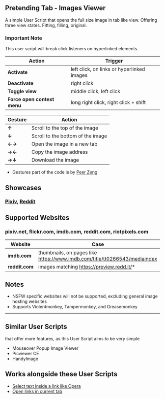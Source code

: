 ## Pretending Tab - Images Viewer
A simple User Script that opens the full size image in tab like view. Offering three view states. Fitting, filling, original.

### Important Note
This user script will break click listeners on hyperlinked elements.

Action | Trigger
---|---
**Activate** | left click, on links or hyperlinked images
**Deactivate** | right click
**Toggle view** | middle click, left click
**Force open context menu** | long right click, right click + shift

Gesture | Action
---|---
**↑** | Scroll to the top of the image
**↓** | Scroll to the bottom of the image
**←→** | Open the image in a new tab
**→←** | Copy the image address
**→↓** | Download the image
* Gestures part of the code is by [Peer Zeng](https://greasyfork.org/en/scripts/4776-my-mouse-gestures)

## Showcases
### [Pixiv](https://streamable.com/9pj87x), [Reddit](https://streamable.com/7z251d)

## Supported Websites
### pixiv.net, flickr.com, imdb.com, reddit.com, riotpixels.com

Website | Case
---|---
**imdb.com** | thumbnails, on pages like https://www.imdb.com/title/tt0266543/mediaindex
**reddit.com** | images matching https://preview.redd.it/*


## Notes
* NSFW specific websites will not be supported, excluding general image hosting websites
* Supports Violentmonkey, Tampermonkey, and Greasemonkey

---

## Similar User Scripts
that offer more features, as this User Script aims to be very simple
* Mouseover Popup Image Viewer
* Picviewer CE
* HandyImage

## Works alongside these User Scripts
* [Select text inside a link like Opera](https://github.com/eight04/select-text-inside-a-link-like-opera)
* [Open links in current tab](https://greasyfork.org/en/scripts/4416-open-links-in-current-tab)
